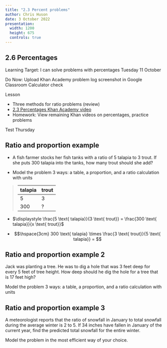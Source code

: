```yaml
---
title: "2.3 Percent problems"
author: Chris Huson
date: 3 October 2022
presentation:
  width: 1200
  height: 675
  controls: true
---
```


<!-- slide -->

## 2.6 Percentages

Learning Target: I can solve problems with percentages
Tuesday 11 October

Do Now: Upload Khan Academy problem log screenshot in Google Classroom
Calculator check

Lesson

- Three methods for ratio problems (review)
- [2.3 Percentages Khan Academy video](https://www.khanacademy.org/test-prep/sat/x0a8c2e5f:untitled-652/x0a8c2e5f:problem-solving-and-data-analysis-lessons-by-skill/a/gtp--sat-math--article--percents--lesson?modal=1)
- Homework: View remaining Khan videos on percentages, practice problems

Test Thursday
<!-- slide -->

## Ratio and proportion example

- A fish farmer stocks her fish tanks with a ratio of 5 talapia to 3 trout. If she puts 300 talapia into the tanks, how many trout should she add?  

 - Model the problem 3 ways: a table, a proportion, and a ratio calculation with units  

> | talapia | trout |
> | ------- | ----- |
> | 5 | 3 |
> | 300 | ? | <!-- .element: class="fragment" data-fragment-index="1" -->
 
- $\displaystyle \frac{5 \text{ talapia}}{3 \text{ trout}} = \frac{300 \text{ talapia}}{x \text{ trout}}$ <!-- .element: class="fragment" data-fragment-index="2" -->

- $$\hspace{3cm} 300 \text{ talapia} \times \frac{3 \text{ trout}}{5 \text{ talapia}} = $$ <!-- .element: class="fragment" data-fragment-index="3" -->

<!-- slide -->

## Ratio and proportion example 2

Jack was planting a tree. He was to dig a hole that was 3 feet deep for every 5 feet of tree height. How deep should he dig the hole for a tree that is 17 feet high?  

Model the problem 3 ways: a table, a proportion, and a ratio calculation with units

<!-- slide -->

## Ratio and proportion example 3

A meteorologist reports that the ratio of snowfall in January to total snowfall during the average winter is 2 to 5. If 34 inches have fallen in January of the current year, find the predicted total snowfall for the entire winter.  

Model the problem in the most efficient way of your choice.

